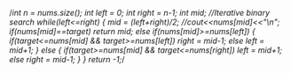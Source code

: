 /*int n = nums.size();
int left = 0;
int right = n-1;
int mid;
//Iterative binary search
while(left<=right)
{
mid = (left+right)/2;
//cout<<nums[mid]<<"\n";
if(nums[mid]==target)
return mid;
else if(nums[mid]>=nums[left])
{
if(target<=nums[mid] && target>=nums[left])
right = mid-1;
else
left = mid+1;
}
else
{
if(target>=nums[mid] && target<=nums[right])
left = mid+1;
else
right = mid-1;
}
}
return -1;*/